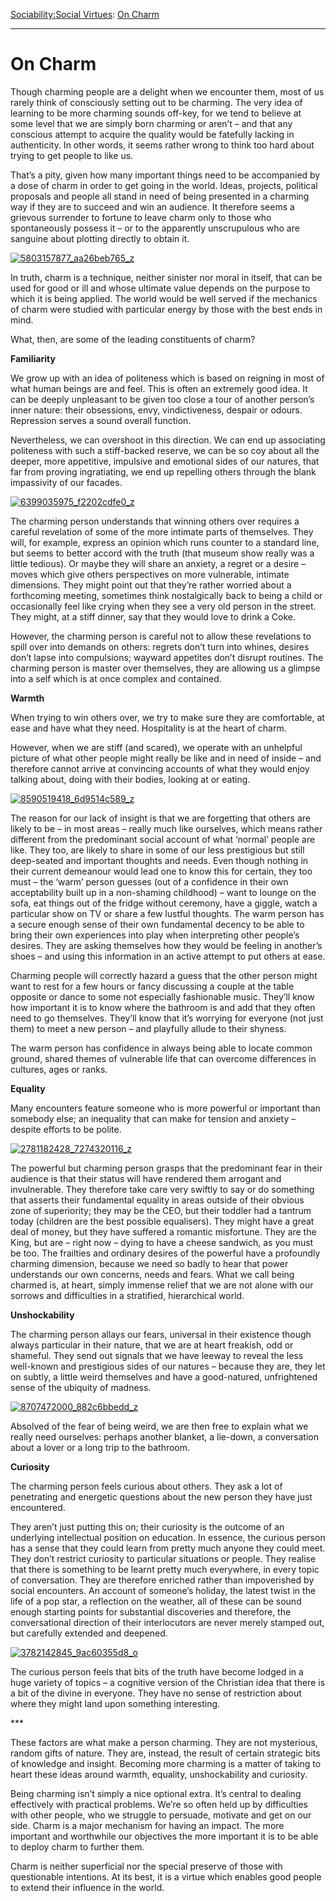 [Sociability:](https://www.theschooloflife.com/thebookoflife/category/sociability/)[Social Virtues](https://www.theschooloflife.com/thebookoflife/category/sociability/social-virtues/): [On Charm](https://www.theschooloflife.com/thebookoflife/on-charm/)

* * *

# On Charm

Though charming people are a delight when we encounter them, most of us rarely think of consciously setting out to be charming. The very idea of learning to be more charming sounds off-key, for we tend to believe at some level that we are simply born charming or aren’t – and that any conscious attempt to acquire the quality would be fatefully lacking in authenticity. In other words, it seems rather wrong to think too hard about trying to get people to like us.

That’s a pity, given how many important things need to be accompanied by a dose of charm in order to get going in the world. Ideas, projects, political proposals and people all stand in need of being presented in a charming way if they are to succeed and win an audience. It therefore seems a grievous surrender to fortune to leave charm only to those who spontaneously possess it – or to the apparently unscrupulous who are sanguine about plotting directly to obtain it.

[![5803157877_aa26beb765_z](https://www.theschooloflife.com/thebookoflife/wp-content/uploads/2015/11/5803157877_aa26beb765_z.jpg)](http://www.thebookoflife.org/wp-content/uploads/2015/11/5803157877_aa26beb765_z.jpg)

In truth, charm is a technique, neither sinister nor moral in itself, that can be used for good or ill and whose ultimate value depends on the purpose to which it is being applied. The world would be well served if the mechanics of charm were studied with particular energy by those with the best ends in mind.

What, then, are some of the leading constituents of charm?

**Familiarity**

We grow up with an idea of politeness which is based on reigning in most of what human beings are and feel. This is often an extremely good idea. It can be deeply unpleasant to be given too close a tour of another person’s inner nature: their obsessions, envy, vindictiveness, despair or odours. Repression serves a sound overall function.

Nevertheless, we can overshoot in this direction. We can end up associating politeness with such a stiff-backed reserve, we can be so coy about all the deeper, more appetitive, impulsive and emotional sides of our natures, that far from proving ingratiating, we end up repelling others through the blank impassivity of our facades.

[![6399035975_f2202cdfe0_z](https://www.theschooloflife.com/thebookoflife/wp-content/uploads/2015/11/6399035975_f2202cdfe0_z.jpg)](http://www.thebookoflife.org/wp-content/uploads/2015/11/6399035975_f2202cdfe0_z.jpg)

The charming person understands that winning others over requires a careful revelation of some of the more intimate parts of themselves. They will, for example, express an opinion which runs counter to a standard line, but seems to better&nbsp;accord with the truth (that museum show really was a little tedious). Or maybe they will share an anxiety, a regret or a desire – moves which give others perspectives on more vulnerable, intimate dimensions. They might point out that they’re rather worried about a forthcoming meeting, sometimes think nostalgically back to being a child or occasionally feel like crying when they see a very old person in the street. They might, at a stiff dinner, say that they would love to drink a Coke.

However, the charming person is careful not to allow these revelations to spill over into demands on others: regrets don’t turn into whines, desires don’t lapse into compulsions; wayward appetites don’t disrupt routines. The charming person is master over themselves, they are allowing us a glimpse into a self which is at once complex and contained.

**Warmth**

When trying to win others over, we try to make sure they are comfortable, at ease and have what they need. Hospitality is at the heart of charm.

However, when we are stiff (and scared), we operate with an unhelpful picture of what other people might really be like and in need of inside – and therefore cannot arrive at convincing accounts of what they would enjoy talking about, doing with their bodies, looking at or eating.

[![8590519418_6d9514c589_z](https://www.theschooloflife.com/thebookoflife/wp-content/uploads/2015/11/8590519418_6d9514c589_z.jpg)](http://www.thebookoflife.org/wp-content/uploads/2015/11/8590519418_6d9514c589_z.jpg)

The reason for our lack of insight is that we are forgetting that others are likely to be – in most areas – really much like ourselves, which means rather different from the predominant social account of what ‘normal’ people are like. They too, are likely to share in some of our less prestigious but still deep-seated and important thoughts and needs. Even though nothing in their current demeanour would lead one to know this for certain, they too must – the ‘warm’ person guesses (out of a confidence in their own acceptability built up in a non-shaming childhood) – want to lounge on the sofa, eat things out of the fridge without ceremony, have a giggle, watch a particular show on TV or share a few lustful thoughts. The warm person has a secure enough sense of their own fundamental decency to be able to bring their own experiences into play when interpreting other people’s desires. They are asking themselves how they would be feeling in another’s shoes – and using this information in an active attempt to put others at ease.

Charming people will correctly hazard a guess that the other person might want to rest for a few hours or fancy discussing a couple at the table opposite or dance to some not especially fashionable music. They’ll know how important it is to know where the bathroom is and add that they often need to go themselves. They’ll know that it’s worrying for everyone (not just them) to meet a new person – and playfully allude to their shyness.

The warm person has confidence in always being able to locate common ground, shared themes of vulnerable life that can overcome differences in cultures, ages or ranks.

**Equality**

Many encounters feature someone who is more powerful or important than somebody else; an inequality that can make for tension and anxiety – despite efforts to be polite.

[![2781182428_7274320116_z](https://www.theschooloflife.com/thebookoflife/wp-content/uploads/2015/11/2781182428_7274320116_z.jpg)](http://www.thebookoflife.org/wp-content/uploads/2015/11/2781182428_7274320116_z.jpg)

The powerful but charming person grasps that the predominant fear in their audience is that their status will have rendered them arrogant and invulnerable. They therefore take care very swiftly to say or do something that asserts their fundamental equality in areas outside of their obvious zone of superiority; they may be the CEO, but their toddler had a tantrum today (children are the best possible equalisers). They might have a great deal of money, but they have suffered a romantic misfortune. They are the King, but are – right now – dying to have a cheese sandwich, as you must be too. The frailties and ordinary desires of the powerful have a profoundly charming dimension, because we need so badly to hear that power understands our own concerns, needs and fears. What we call being charmed is, at heart, simply immense relief that we are not alone with our sorrows and difficulties in a stratified, hierarchical world.

**Unshockability**

The charming person allays our fears, universal in their existence though always particular in their nature, that we are at heart freakish, odd or shameful. They send out signals that we have leeway to reveal the less well-known and prestigious sides of our natures – because they are, they let on subtly, a little weird themselves and have a good-natured, unfrightened sense of the ubiquity of madness.

[![8707472000_882c6bbedd_z](https://www.theschooloflife.com/thebookoflife/wp-content/uploads/2015/11/8707472000_882c6bbedd_z.jpg)](http://www.thebookoflife.org/wp-content/uploads/2015/11/8707472000_882c6bbedd_z.jpg)

Absolved of the fear of being weird, we are then free to explain what we really need ourselves: perhaps another blanket, a lie-down, a conversation about a lover or a long trip to the bathroom.

**Curiosity**

The charming person feels curious about others. They ask a lot of penetrating and energetic questions about the new person they have just encountered.

They aren’t just putting this on; their curiosity is the outcome of an underlying intellectual position on education. In essence, the curious person has a sense that they could learn from pretty much anyone they could meet. They don’t restrict curiosity to particular situations or people. They realise that there is something to be learnt pretty much everywhere, in every topic of conversation. They are therefore enriched rather than impoverished by social encounters. An account of someone’s holiday, the latest twist in the life of a pop star, a reflection on the weather, all of these can be sound enough starting points for substantial discoveries and therefore, the conversational direction of their interlocutors are never merely stamped out, but carefully extended and deepened.

[![3782142845_9ac60355d8_o](https://www.theschooloflife.com/thebookoflife/wp-content/uploads/2015/11/3782142845_9ac60355d8_o.jpg)](http://www.thebookoflife.org/wp-content/uploads/2015/11/3782142845_9ac60355d8_o.jpg)

The curious person feels that bits of the truth have become lodged in a huge variety of topics – a cognitive version of the Christian idea that there is a bit of the divine in everyone. They have no sense of restriction about where they might land upon something interesting.

\*\*\*

These factors are what make a person charming. They are not mysterious, random gifts of nature. They are, instead, the result of certain strategic bits of knowledge and insight. Becoming more charming is a matter of taking to heart these ideas around warmth, equality, unshockability and curiosity.

Being charming isn’t simply a nice optional extra. It’s central to dealing effectively with practical problems. We’re so often held up by difficulties with other people, who we struggle to persuade, motivate and get on our side. Charm is a major mechanism for having an impact. The more important and worthwhile our objectives the more important it is to be able to deploy charm to further them.

Charm is neither superficial nor the special preserve of those with questionable intentions. At its best, it is a virtue which enables good people to extend their influence in the world. &nbsp;
